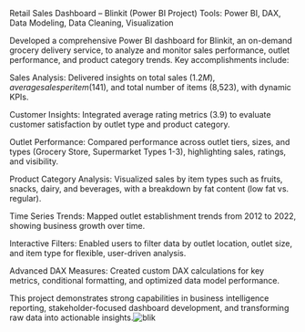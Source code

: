 Retail Sales Dashboard – Blinkit (Power BI Project)
Tools: Power BI, DAX, Data Modeling, Data Cleaning, Visualization

Developed a comprehensive Power BI dashboard for Blinkit, an on-demand grocery delivery service, to analyze and monitor sales performance, outlet performance, and product category trends. Key accomplishments include:

Sales Analysis: Delivered insights on total sales ($1.2M), average sales per item ($141), and total number of items (8,523), with dynamic KPIs.

Customer Insights: Integrated average rating metrics (3.9) to evaluate customer satisfaction by outlet type and product category.

Outlet Performance: Compared performance across outlet tiers, sizes, and types (Grocery Store, Supermarket Types 1-3), highlighting sales, ratings, and visibility.

Product Category Analysis: Visualized sales by item types such as fruits, snacks, dairy, and beverages, with a breakdown by fat content (low fat vs. regular).

Time Series Trends: Mapped outlet establishment trends from 2012 to 2022, showing business growth over time.

Interactive Filters: Enabled users to filter data by outlet location, outlet size, and item type for flexible, user-driven analysis.

Advanced DAX Measures: Created custom DAX calculations for key metrics, conditional formatting, and optimized data model performance.

This project demonstrates strong capabilities in business intelligence reporting, stakeholder-focused dashboard development, and transforming raw data into actionable insights.![blik](https://github.com/user-attachments/assets/09a5e80e-5f35-4ce2-9324-ecf27b0dd193)
